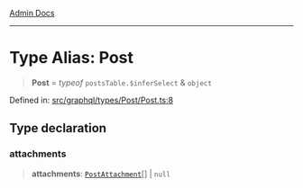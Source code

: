 [Admin Docs](/)

***

# Type Alias: Post

> **Post** = *typeof* `postsTable.$inferSelect` & `object`

Defined in: [src/graphql/types/Post/Post.ts:8](https://github.com/gautam-divyanshu/talawa-api/blob/a895c36f24acf725ac16aa7e0f8e50ef9fa64c42/src/graphql/types/Post/Post.ts#L8)

## Type declaration

### attachments

> **attachments**: [`PostAttachment`](../../../PostAttachment/PostAttachment/type-aliases/PostAttachment.md)[] \| `null`
